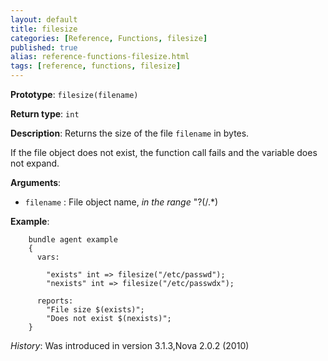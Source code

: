 ```yaml
---
layout: default
title: filesize
categories: [Reference, Functions, filesize]
published: true
alias: reference-functions-filesize.html
tags: [reference, functions, filesize]
---
```


**Prototype**: `filesize(filename)`

**Return type**: `int`

**Description**: Returns the size of the file `filename` in bytes.

If the file object does not exist, the function call fails and the
variable does not expand.

**Arguments**:

* `filename` : File object name, *in the range* "?(/.\*)   

**Example**:  

```cf3
    bundle agent example
    {     
      vars:

        "exists" int => filesize("/etc/passwd");
        "nexists" int => filesize("/etc/passwdx");

      reports:
        "File size $(exists)";
        "Does not exist $(nexists)";
    }
```


*History*: Was introduced in version 3.1.3,Nova 2.0.2 (2010)
